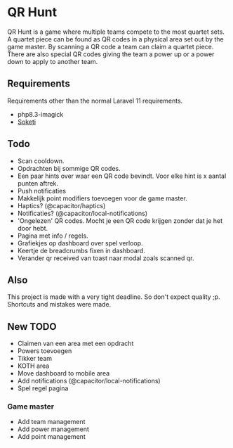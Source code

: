 # QR Hunt
QR Hunt is a game where multiple teams compete to the most quartet sets. A quartet piece can be found as QR codes in a physical area set out by the game master.
By scanning a QR code a team can claim a quartet piece. There are also special QR codes giving the team a power up or a power down to apply to another team.

## Requirements
Requirements other than the normal Laravel 11 requirements.
- php8.3-imagick
- [Soketi](https://docs.soketi.app/)

## Todo
- Scan cooldown.
- Opdrachten bij sommige QR codes.
- Een paar hints over waar een QR code bevindt. Voor elke hint is x aantal punten aftrek.
- Push notificaties
- Makkelijk point modifiers toevoegen voor de game master.
- Haptics? (@capacitor/haptics)
- Notificaties? (@capacitor/local-notifications)
- 'Ongelezen' QR codes. Mocht je een QR code krijgen zonder dat je het door hebt.
- Pagina met info / regels.
- Grafiekjes op dashboard over spel verloop.
- Keertje de breadcrumbs fixen in dashboard.
- Verander qr received van toast naar modal zoals scanned qr.

## Also
This project is made with a very tight deadline. So don't expect quality ;p. Shortcuts and mistakes were made.

## New TODO
- Claimen van een area met een opdracht
- Powers toevoegen
- Tikker team
- KOTH area
- Move dashboard to mobile area
- Add notifications (@capacitor/local-notifications)
- Spel regel pagina
### Game master
- Add team management 
- Add power management 
- Add point management 
